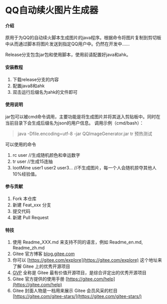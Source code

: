 # QQ自动续火图片生成器

#### 介绍
原用于为QQ的自动续火脚本生成图片的java程序。根据命令将图片复制到剪切板中从而通过脚本将图片发送到指定QQ用户中。仍然在开发中……

Release分支包含jar包和使用脚本，使用前请配置好java和ahk。


#### 安装教程

1.  下载release分支的内容
2.  配置java8和ahk
3.  双击运行后缀名为ahk的文件即可

#### 使用说明

jar包可以被cmd命令调用，主要功能是将生成图片并将其送入剪贴板中。同时在当前目录下会生成后缀名为json的用户信息。
调用示例（cmd/bash）：
> java -Dfile.encoding=utf-8 -jar QQImageGenerator.jar tr 预热测试

可以使用的命令
1.  rc user //生成随机颜色和幸运数字
2.  tr user //生成15连抽
3.  lootMine user1 user2 user3... //不生成图片，每一个人会随机掠夺其他人10%经验值。

#### 参与贡献

1.  Fork 本仓库
2.  新建 Feat_xxx 分支
3.  提交代码
4.  新建 Pull Request


#### 特技

1.  使用 Readme\_XXX.md 来支持不同的语言，例如 Readme\_en.md, Readme\_zh.md
2.  Gitee 官方博客 [blog.gitee.com](https://blog.gitee.com)
3.  你可以 [https://gitee.com/explore](https://gitee.com/explore) 这个地址来了解 Gitee 上的优秀开源项目
4.  [GVP](https://gitee.com/gvp) 全称是 Gitee 最有价值开源项目，是综合评定出的优秀开源项目
5.  Gitee 官方提供的使用手册 [https://gitee.com/help](https://gitee.com/help)
6.  Gitee 封面人物是一档用来展示 Gitee 会员风采的栏目 [https://gitee.com/gitee-stars/](https://gitee.com/gitee-stars/)
